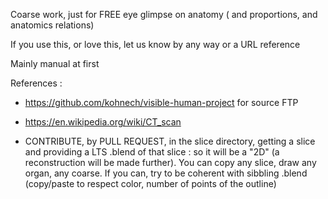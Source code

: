 Coarse work, just for FREE eye glimpse on anatomy ( and proportions, and anatomics relations)

If you use this, or love this, let us know by any way or a URL reference 

Mainly manual at first 

References : 
- https://github.com/kohnech/visible-human-project for source FTP

- https://en.wikipedia.org/wiki/CT_scan

- CONTRIBUTE, by PULL REQUEST, in the slice directory, getting a slice and providing a LTS .blend of that slice : so it will be a "2D" (a reconstruction will be made further). You can copy any slice, draw any organ, any coarse. If you can, try to be coherent with sibbling .blend (copy/paste to respect color, number of points of the outline)
